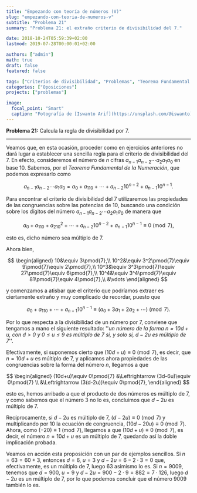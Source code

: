 ```yaml
---
title: "Empezando con teoría de números (V)"
slug: "empezando-con-teoria-de-numeros-v"
subtitle: "Problema 21"
summary: "Problema 21: el extraño criterio de divisibilidad del 7."

date: 2018-10-24T05:59:39+02:00
lastmod: 2019-07-28T00:00:01+02:00

authors: ["admin"]
math: true
draft: false
featured: false

tags: ["Criterios de divisibilidad", "Problemas", "Teorema Fundamental de la Numeración", "Teoría de números"]
categories: ["Oposiciones"]
projects: ["problemas"]

image:
  focal_point: "Smart"
  caption: "Fotografía de [Iswanto Arif](https://unsplash.com/@iswanto), disponible en [Unsplash](https://unsplash.com/photos/rBSRJxzymNk)."
---
```


**Problema 21:** Calcula la regla de divisibilidad por $7$.

***

Veamos que, en esta ocasión, proceder como en ejercicios anteriores no dará lugar a establecer una sencilla regla para el criterio de divisibilidad del $7$. En efecto, consideremos el número de $n$ cifras $a_{n - 1} a_{n - 2}\cdots a_2a_1a_0$ en base $10$. Sabemos, por el *Teorema Fundamental de la Numeración*, que podemos expresarlo como

$$
a_{n-1}a_{n-2}\cdots a_1a_0 = a_0+a_110+ \cdots + a_{n-2}10^{n-2}+a_{n-1}10^{n-1}.
$$

Para encontrar el criterio de divisibilidad del $7$ utilizaremos las propiedades de las congruencias sobre las potencias de $10$, buscando una condición sobre los dígitos del número $a_{n-1}a_{n-2}\cdots a_2a_1a_0$ de manera que

$$
a_0+a_110+a_210^2 + \cdots + a_{n-2}10^{n-2}+a_{n-1}10^{n-1}\equiv 0\pmod{7},
$$

esto es, dicho número sea múltiplo de $7$.

Ahora bien,

$$
\begin{aligned}
10&\equiv 3\pmod{7},\\
10^2&\equiv 3^2\pmod{7}\equiv 9\pmod{7}\equiv 2\pmod{7},\\
10^3&\equiv 3^3\pmod{7}\equiv 27\pmod{7}\equiv 6\pmod{7},\\
10^4&\equiv 3^4\pmod{7}\equiv 81\pmod{7}\equiv 4\pmod{7},\\
&\vdots
\end{aligned}
$$

y comenzamos a atisbar que el criterio que podríamos extraer es ciertamente extraño y muy complicado de recordar, puesto que

$$
a_0+a_110+\cdots + a_{n-1}10^{n-1}\equiv (a_0 + 3a_1 + 2a_2 + \cdots)\pmod{7}.
$$

Por lo que respecta a la divisibilidad de un número por $7$, conviene que tengamos a mano el siguiente resultado: ''*un número de la forma $n=10d+u$, con $d>0$ y $0\leq u\leq 9$ es múltiplo de $7$ si, y solo si, $d-2u$ es múltiplo de $7$*''.

Efectivamente, si suponemos cierto que $(10d+u)\equiv 0\pmod{7}$, es decir, que $n=10d+u$ es múltiplo de $7$, y aplicamos ahora propiedades de las congruencias sobre la forma del número $n$, llegamos a que

$$
\begin{aligned}
(10d+u)\equiv 0\pmod{7} &\Leftrightarrow (3d-6u)\equiv 0\pmod{7} \\
&\Leftrightarrow (3(d-2u))\equiv 0\pmod{7},
\end{aligned}
$$

esto es, hemos arribado a que el producto de dos números es múltiplo de $7$, y como sabemos que el número $3$ no lo es, concluimos que $d-2u$ es múltiplo de $7$.

Recíprocamente, si $d-2u$ es múltiplo de $7$, $(d-2u)\equiv 0\pmod{7}$ y multiplicando por $10$ la ecuación de congruencia, $(10d-20u)\equiv 0\pmod{7}$. Ahora, como $(-20)\equiv 1\pmod{7}$, llegamos a que $(10d+u)\equiv 0\pmod{7}$, es decir, el número $n=10d+u$ es un múltiplo de $7$, quedando así la doble implicación probada.

Veamos en acción esta proposición con un par de ejemplos sencillos. Si $n=63 = 60+3$, entonces $d = 6$, $u=3$ y $d-2u = 6-2\cdot3=0$ que, efectivamente, es un múltiplo de $7$, luego $63$ asimismo lo es. Si $n = 9009$, tenemos que $d = 900$, $u=9$ y $d-2u = 900-2\cdot9=882 = 7\cdot126$, luego $d-2u$ es un múltiplo de $7$, por lo que podemos concluir que el número $9009$ también lo es.

